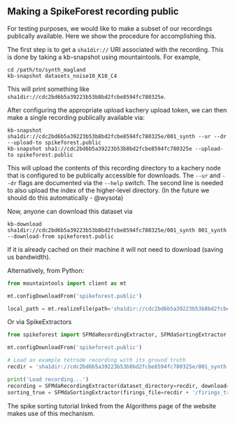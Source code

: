 ## Making a SpikeForest recording public

For testing purposes, we would like to make a subset of our recordings
publically available. Here we show the procedure for accomplishing this.

The first step is to get a `sha1dir://` URI associated with the recording. This is done
by taking a kb-snapshot using mountaintools. For example,

```
cd /path/to/synth_magland
kb-snapshot datasets_noise10_K10_C4
```

This will print something like `sha1dir://cdc2bd6b5a39223b53b8bd2fcbe8594fc780325e`.

After configuring the appropriate upload kachery upload token, we can then make
a single recording publically available via:

```
kb-snapshot sha1dir://cdc2bd6b5a39223b53b8bd2fcbe8594fc780325e/001_synth --ur --dr --upload-to spikeforest.public
kb-snapshot sha1://cdc2bd6b5a39223b53b8bd2fcbe8594fc780325e --upload-to spikeforest.public
```

This will upload the contents of this recording directory to a kachery node that
is configured to be publically accessible for downloads. The `--ur` and `--dr`
flags are documented via the `--help` switch. The second line is needed to also
upload the index of the higher-level directory. (In the future we should do this
automatically - @wysota)

Now, anyone can download this dataset via

```
kb-download sha1dir://cdc2bd6b5a39223b53b8bd2fcbe8594fc780325e/001_synth 001_synth --download-from spikeforest.public
```

If it is already cached on their machine it will not need to download (saving us
bandwidth).

Alternatively, from Python:

```python
from mountaintools import client as mt

mt.configDownloadFrom('spikeforest.public')

local_path = mt.realizeFile(path='sha1dir://cdc2bd6b5a39223b53b8bd2fcbe8594fc780325e/001_synth/raw.mda')
```

Or via SpikeExtractors

```python
from spikeforest import SFMdaRecordingExtractor, SFMdaSortingExtractor

mt.configDownloadFrom('spikeforest.public')

# Load an example tetrode recording with its ground truth
recdir = 'sha1dir://cdc2bd6b5a39223b53b8bd2fcbe8594fc780325e/001_synth'

print('Load recording...')
recording = SFMdaRecordingExtractor(dataset_directory=recdir, download=True)
sorting_true = SFMdaSortingExtractor(firings_file=recdir + '/firings_true.mda')
```

The spike sorting tutorial linked from the Algorithms page of the website makes
use of this mechanism.



